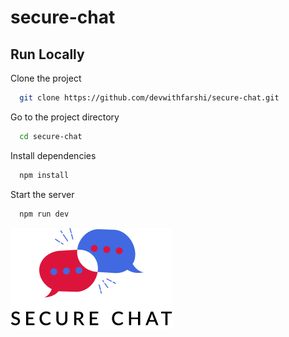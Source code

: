 # secure-chat

## Run Locally

Clone the project

```bash
  git clone https://github.com/devwithfarshi/secure-chat.git
```

Go to the project directory

```bash
  cd secure-chat
```

Install dependencies

```bash
  npm install
```

Start the server

```bash
  npm run dev
```

![Secure-Chat logo](./frontend/public/images/secure_chat_logo.png)
